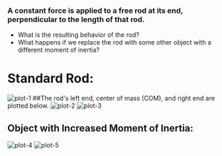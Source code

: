 ### A constant force is applied to a free rod at its end, perpendicular to the length of that rod. 
* What is the resulting behavior of the rod? 
* What happens if we replace the rod with some other object with a different moment of inertia?

# Standard Rod:
![plot-1]
##The rod's left end, center of mass (COM), and right end are plotted below.
![plot-2]
![plot-3]

## Object with Increased Moment of Inertia:
![plot-4]
![plot-5]

[plot-1]: https://raw.githubusercontent.com/chrismbryant/euler-spiral/master/Images/1_1_1_0_COM%20Velocity%20(Euler%20Spiral).png
[plot-2]: https://raw.githubusercontent.com/chrismbryant/euler-spiral/master/Images/1_1_1_0_speed-color.png
[plot-3]: https://raw.githubusercontent.com/chrismbryant/euler-spiral/master/Images/1_1_1_0_time-color.png
[plot-4]: https://raw.githubusercontent.com/chrismbryant/euler-spiral/master/Images/1_1_1_2_speed-color.png
[plot-5]: https://raw.githubusercontent.com/chrismbryant/euler-spiral/master/Images/1_1_1_2_time-color.png
